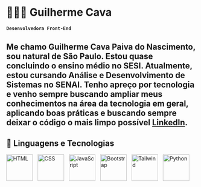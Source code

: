 # 🧑🏾‍💻 Guilherme Cava

**`Desenvolvedora Front-End`**

Me chamo Guilherme Cava Paiva do Nascimento, sou natural de São Paulo. Estou quase concluindo o ensino médio no SESI. Atualmente, estou cursando Análise e Desenvolvimento de Sistemas no SENAI. Tenho apreço por tecnologia e venho sempre buscando ampliar meus conhecimentos na área da tecnologia em geral, aplicando boas práticas e buscando sempre deixar o código o mais limpo possível [LinkedIn](https://www.linkedin.com/in/guilhermecava).
---

## 🤖 Linguagens e Tecnologias

<img 
    align="left" 
    alt="HTML"
    title="HTML" 
    width="70px" 
    style="padding-right: 10px;" 
    src="https://cdn.jsdelivr.net/gh/devicons/devicon@latest/icons/html5/html5-original.svg" 
/>
<img 
    align="left" 
    alt="CSS" 
    title="CSS"
    width="70px" 
    style="padding-right: 10px;" 
    src="https://cdn.jsdelivr.net/gh/devicons/devicon@latest/icons/css3/css3-original.svg" 
/>
<img 
    align="left" 
    alt="JavaScript" 
    title="JavaScript"
    width="70px" 
    style="padding-right: 10px;" 
    src="https://cdn.jsdelivr.net/gh/devicons/devicon@latest/icons/javascript/javascript-original.svg" 
/>
<img 
    align="left" 
    alt="Bootstrap"
    title="Bootstrap" 
    width="70px" 
    style="padding-right: 10px;" 
    src="https://cdn.jsdelivr.net/gh/devicons/devicon@latest/icons/bootstrap/bootstrap-original.svg" 
/>
<img 
    align="left" 
    alt="Tailwind" 
    title="Tailwind"
    width="70px" 
    style="padding-right: 10px;" 
    src="https://cdn.jsdelivr.net/gh/devicons/devicon@latest/icons/tailwindcss/tailwindcss-original.svg" 
/>
<img 
    align="left" 
    alt="Python" 
    title="Python"
    width="70px" 
    style="padding-right: 10px;" 
    src="https://cdn.jsdelivr.net/gh/devicons/devicon@latest/icons/python/python-original.svg" 
/>

<br/>
<br/>

